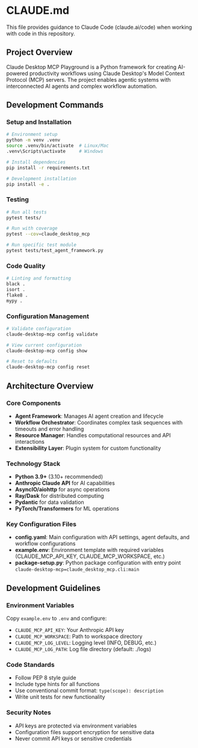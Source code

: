 # CLAUDE.md

This file provides guidance to Claude Code (claude.ai/code) when working with code in this repository.

## Project Overview

Claude Desktop MCP Playground is a Python framework for creating AI-powered productivity workflows using Claude Desktop's Model Context Protocol (MCP) servers. The project enables agentic systems with interconnected AI agents and complex workflow automation.

## Development Commands

### Setup and Installation
```bash
# Environment setup
python -m venv .venv
source .venv/bin/activate  # Linux/Mac
.venv\Scripts\activate     # Windows

# Install dependencies
pip install -r requirements.txt

# Development installation
pip install -e .
```

### Testing
```bash
# Run all tests
pytest tests/

# Run with coverage
pytest --cov=claude_desktop_mcp

# Run specific test module
pytest tests/test_agent_framework.py
```

### Code Quality
```bash
# Linting and formatting
black .
isort .
flake8 .
mypy .
```

### Configuration Management
```bash
# Validate configuration
claude-desktop-mcp config validate

# View current configuration
claude-desktop-mcp config show

# Reset to defaults
claude-desktop-mcp config reset
```

## Architecture Overview

### Core Components
- **Agent Framework**: Manages AI agent creation and lifecycle
- **Workflow Orchestrator**: Coordinates complex task sequences with timeouts and error handling
- **Resource Manager**: Handles computational resources and API interactions
- **Extensibility Layer**: Plugin system for custom functionality

### Technology Stack
- **Python 3.9+** (3.10+ recommended)
- **Anthropic Claude API** for AI capabilities
- **AsyncIO/aiohttp** for async operations
- **Ray/Dask** for distributed computing
- **Pydantic** for data validation
- **PyTorch/Transformers** for ML operations

### Key Configuration Files
- **config.yaml**: Main configuration with API settings, agent defaults, and workflow configurations
- **example.env**: Environment template with required variables (CLAUDE_MCP_API_KEY, CLAUDE_MCP_WORKSPACE, etc.)
- **package-setup.py**: Python package configuration with entry point `claude-desktop-mcp=claude_desktop_mcp.cli:main`

## Development Guidelines

### Environment Variables
Copy `example.env` to `.env` and configure:
- `CLAUDE_MCP_API_KEY`: Your Anthropic API key
- `CLAUDE_MCP_WORKSPACE`: Path to workspace directory
- `CLAUDE_MCP_LOG_LEVEL`: Logging level (INFO, DEBUG, etc.)
- `CLAUDE_MCP_LOG_PATH`: Log file directory (default: ./logs)

### Code Standards
- Follow PEP 8 style guide
- Include type hints for all functions
- Use conventional commit format: `type(scope): description`
- Write unit tests for new functionality

### Security Notes
- API keys are protected via environment variables
- Configuration files support encryption for sensitive data
- Never commit API keys or sensitive credentials